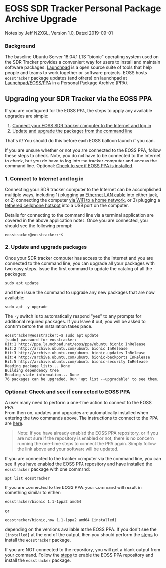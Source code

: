 # EOSS SDR Tracker Personal Package Archive Upgrade

Notes by Jeff N2XGL,
Version 1.0, Dated 2019-09-01

### Background

The baseline Ubuntu Server 18.04.1 LTS "bionic" operating system used on the SDR
Tracker provides a convenient way for users to install and maintain software
packages. [Launchpad](https://launchpad.net/) is a open source suite of tools
that help people and teams to work together on software projects.  EOSS
hosts `eosstracker` package updates (and others) on launchpad at
[Launchpad/EOSS/PPA](https://launchpad.net/~eoss/+archive/ubuntu/ppa)
in a Personal Package Archive (PPA).

## Upgrading your SDR Tracker via the EOSS PPA

If you are configured for the EOSS PPA, the steps to apply any available
upgrades are simple:

1. [Connect your EOSS SDR tracker computer to the Internet and log in](#1-connect-to-internet-and-log-in)
2. [Update and upgrade the packages from the command line](#2-update-and-upgrade-packages)

That's it!  You should do this before each EOSS balloon launch if you can.

If you are unsure whether or not you are connected to the EOSS PPA, follow these steps
to check.  Note, you do not have to be connected to the Internet to check, but
you do have to log into the tracker computer and access the command line.
Optional:  [Check to see if EOSS PPA is installed](#optional-check-and-see-if-connected-to-eoss-ppa).

### 1. Connect to Internet and log in

Connecting your SDR tracker computer to the Internet can be accomplished
multiple ways, including 1) plugging an [Ethernet LAN cable](EOSS-SDR-Tracker-WiFi.md)
into either jack, or 2) connecting the computer
[via WiFi to a home network](EOSS-SDR-Tracker-WiFi.md), or 3) plugging a
[tethered cellphone hotspot](EOSS-SDR-USB-Cellphone-Tether.md) into a USB port on
the computer.  

Details for connecting to the command line via a terminal application are
covered in the above application notes. Once you are connected, you should
see the following prompt:

`eosstracker@eosstracker:~$`

### 2. Update and upgrade packages

Once your SDR tracker computer has access to the Internet and you are
connected to the command line, you can upgrade all your packages with two
easy steps.  Issue the first command to update the catalog of all the packages:

`sudo apt update`

and then issue the command to upgrade any new packages that are now available:

`sudo apt -y upgrade`

The `-y` switch is to automatically respond "yes" to any prompts for additional
required packages. If you leave it out, you will be asked to confirm before
the installation takes place.

```
eosstracker@eosstracker:~$ sudo apt update
[sudo] password for eosstracker:
Hit:1 http://ppa.launchpad.net/eoss/ppa/ubuntu bionic InRelease
Hit:2 http://archive.ubuntu.com/ubuntu bionic InRelease
Hit:3 http://archive.ubuntu.com/ubuntu bionic-updates InRelease
Hit:4 http://archive.ubuntu.com/ubuntu bionic-backports InRelease
Hit:5 http://archive.ubuntu.com/ubuntu bionic-security InRelease
Reading package lists... Done
Building dependency tree
Reading state information... Done
76 packages can be upgraded. Run 'apt list --upgradable' to see them.
```

### Optional: Check and see if connected to EOSS PPA

A user many need to perform a one-time action to connect to the EOSS PPA.  
From then on, updates and upgrades are automatically installed when entering
the two commands above.  The instructions to connect to the PPA are
[here](EOSS-Install-PPA.md).

> Note:  If you have already enabled the EOSS PPA repository, or if you
> are not sure if the repository is enabled or not, there is no concern running
> the one-time steps to connect the PPA again.  Simply follow the link above
> and your software will be updated.

If you are connected to the tracker computer via the command line, you can
see if you have enabled the EOSS PPA repository and have installed the
`eosstracker` package with one command:

`apt list eosstracker`

If you are connected to the EOSS PPA, your command will result in something
similar to either:

`eosstracker/bionic 1.1-1ppa2 amd64`

or

`eosstracker/bionic,now 1.1-1ppa2 amd64 [installed]`

depending on the versions available at the EOSS PPA.  If you don't see the
`[installed]` at the end of the output, then you should perform the
[steps](EOSS-Install-PPA.md) to install the `eosstracker` package.  

If you are NOT connected to the repository, you will get a blank output from
your command.  Follow the [steps](EOSS-Install-PPA.md) to enable the EOSS PPA
repository and install the `eosstracker` package.
